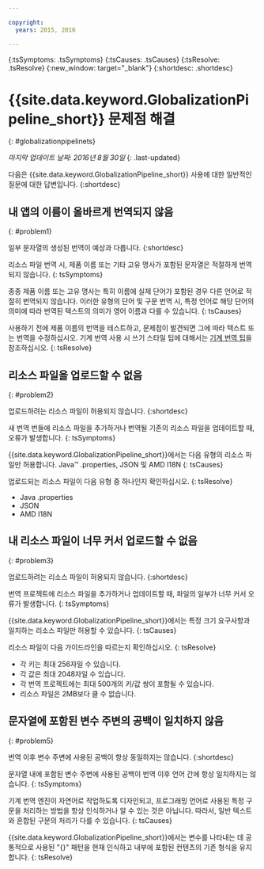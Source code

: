 ```yaml
---

copyright:
  years: 2015, 2016

---
```


{:tsSymptoms: .tsSymptoms} 
{:tsCauses: .tsCauses} 
{:tsResolve: .tsResolve} 
{:new_window: target="_blank"}
{:shortdesc: .shortdesc}

# {{site.data.keyword.GlobalizationPipeline_short}} 문제점 해결
{: #globalizationpipelinets}

*마지막 업데이트 날짜: 2016년 8월 30일*
{: .last-updated}

다음은 {{site.data.keyword.GlobalizationPipeline_short}} 사용에 대한 일반적인 질문에 대한 답변입니다.
{:shortdesc}


## 내 앱의 이름이 올바르게 번역되지 않음
{: #problem1}

일부 문자열의 생성된 번역이 예상과 다릅니다.
{:shortdesc}

리소스 파일 번역 시, 제품 이름 또는 기타 고유 명사가 포함된 문자열은 적절하게 번역되지 않습니다.
{: tsSymptoms}

종종 제품 이름 또는 고유 명사는 특히 이름에 실제 단어가 포함된 경우 다른 언어로 적절히 번역되지 않습니다. 이러한 유형의 단어 및 구문 번역 시, 특정 언어로 해당 단어의 의미에 따라 번역된 텍스트의 의미가 영어 이름과 다를 수 있습니다.
{: tsCauses}

사용하기 전에 제품 이름의 번역을 테스트하고, 문제점이 발견되면 그에 따라 텍스트 또는 번역을 수정하십시오. 기계 번역 사용 시 쓰기 스타일 팁에 대해서는 [기계 번역 팁](./tips.html#globalizationpipeline_tips)을 참조하십시오.
{: tsResolve}



## 리소스 파일을 업로드할 수 없음
{: #problem2}

업로드하려는 리소스 파일이 허용되지 않습니다.
{:shortdesc}

새 번역 번들에 리소스 파일을 추가하거나 번역될 기존의 리소스 파일을 업데이트할 때, 오류가 발생합니다.
{: tsSymptoms}

{{site.data.keyword.GlobalizationPipeline_short}}에서는 다음 유형의 리소스 파일만 허용합니다. Java™ .properties, JSON 및 AMD I18N
{: tsCauses}

업로드되는 리소스 파일이 다음 유형 중 하나인지 확인하십시오.
{: tsResolve}
* Java .properties
* JSON
* AMD I18N



## 내 리소스 파일이 너무 커서 업로드할 수 없음
{: #problem3}

업로드하려는 리소스 파일이 허용되지 않습니다.
{:shortdesc}

번역 프로젝트에 리소스 파일을 추가하거나 업데이트할 때, 파일의 일부가 너무 커서 오류가 발생합니다.
{: tsSymptoms}

{{site.data.keyword.GlobalizationPipeline_short}}에서는 특정 크기 요구사항과 일치하는 리소스 파일만 허용할 수 있습니다.
{: tsCauses}

리소스 파일이 다음 가이드라인을 따르는지 확인하십시오.
{: tsResolve}
* 각 키는 최대 256자일 수 있습니다.
* 각 값은 최대 2048자일 수 있습니다.
* 각 번역 프로젝트에는 최대 500개의 키/값 쌍이 포함될 수 있습니다.
* 리소스 파일은 2MB보다 클 수 없습니다.




## 문자열에 포함된 변수 주변의 공백이 일치하지 않음
{: #problem5}

번역 이후 변수 주변에 사용된 공백이 항상 동일하지는 않습니다.
{:shortdesc}

문자열 내에 포함된 변수 주변에 사용된 공백이 번역 이후 언어 간에 항상 일치하지는 않습니다.
{: tsSymptoms}

기계 번역 엔진이 자연어로 작업하도록 디자인되고, 프로그래밍 언어로 사용된 특정 구문을 처리하는 방법을 항상 인식하거나 알 수 있는 것은 아닙니다. 따라서, 일반 텍스트와 혼합된 구문의 처리가 다를 수 있습니다.
{: tsCauses}

{{site.data.keyword.GlobalizationPipeline_short}}에서는 변수를 나타내는 데 공통적으로 사용된 "{}" 패턴을 현재 인식하고 내부에 포함된 컨텐츠의 기존 형식을 유지합니다.
{: tsResolve}
